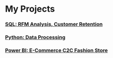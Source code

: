 # My Projects

### [SQL: RFM Analysis, Customer Retention]( )

### [Python: Data Processing](https://github.com/quocanh15702/Python_DataProcessing.git)

### [Power BI: E-Commerce C2C Fashion Store](https://app.powerbi.com/view?r=eyJrIjoiYTIyYjA2ZGUtNzRiZC00MzM2LWFjYTAtM2U5ZDJiZDFkMGMwIiwidCI6ImFmMWYzNzUzLTM5MjUtNGU2Zi05NDliLTk3YzAwNzMyMDgwMyIsImMiOjEwfQ%3D%3D&pageName=ReportSection3de2d46356984c560c67)
